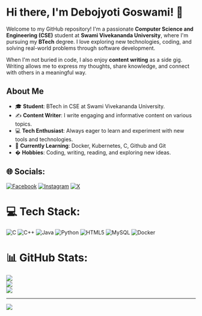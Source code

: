 # Hi there, I'm Debojyoti Goswami! 👋

Welcome to my GitHub repository! I'm a passionate **Computer Science and Engineering (CSE)** student at **Swami Vivekananda University**, where I'm pursuing my **BTech** degree. I love exploring new technologies, coding, and solving real-world problems through software development.

When I'm not buried in code, I also enjoy **content writing** as a side gig. Writing allows me to express my thoughts, share knowledge, and connect with others in a meaningful way.

## About Me

- 🎓 **Student**: BTech in CSE at Swami Vivekananda University.
- ✍️ **Content Writer**: I write engaging and informative content on various topics.
- 💻 **Tech Enthusiast**: Always eager to learn and experiment with new tools and technologies.
- 🌱 **Currently Learning**: Docker, Kubernetes, C, Github and Git
- � **Hobbies**: Coding, writing, reading, and exploring new ideas.



## 🌐 Socials:
[![Facebook](https://img.shields.io/badge/Facebook-%231877F2.svg?logo=Facebook&logoColor=white)](https://facebook.com/debojyoti.goswami.357) [![Instagram](https://img.shields.io/badge/Instagram-%23E4405F.svg?logo=Instagram&logoColor=white)](https://instagram.com/happycuzitsme) [![X](https://img.shields.io/badge/X-black.svg?logo=X&logoColor=white)](https://x.com/happycuzitsme) 

# 💻 Tech Stack:
![C](https://img.shields.io/badge/c-%2300599C.svg?style=flat-square&logo=c&logoColor=white) ![C++](https://img.shields.io/badge/c++-%2300599C.svg?style=flat-square&logo=c%2B%2B&logoColor=white) ![Java](https://img.shields.io/badge/java-%23ED8B00.svg?style=flat-square&logo=openjdk&logoColor=white) ![Python](https://img.shields.io/badge/python-3670A0?style=flat-square&logo=python&logoColor=ffdd54) ![HTML5](https://img.shields.io/badge/html5-%23E34F26.svg?style=flat-square&logo=html5&logoColor=white) ![MySQL](https://img.shields.io/badge/mysql-4479A1.svg?style=flat-square&logo=mysql&logoColor=white) ![Docker](https://img.shields.io/badge/docker-%230db7ed.svg?style=flat-square&logo=docker&logoColor=white)
# 📊 GitHub Stats:
![](https://github-readme-stats.vercel.app/api?username=happycuzitsme&theme=great-gatsby&hide_border=false&include_all_commits=false&count_private=false)<br/>
![](https://nirzak-streak-stats.vercel.app/?user=happycuzitsme&theme=great-gatsby&hide_border=false)<br/>
![](https://github-readme-stats.vercel.app/api/top-langs/?username=happycuzitsme&theme=great-gatsby&hide_border=false&include_all_commits=false&count_private=false&layout=compact)

---
[![](https://visitcount.itsvg.in/api?id=happycuzitsme&icon=2&color=2)](https://visitcount.itsvg.in)

<!-- Proudly created with GPRM ( https://gprm.itsvg.in ) -->
